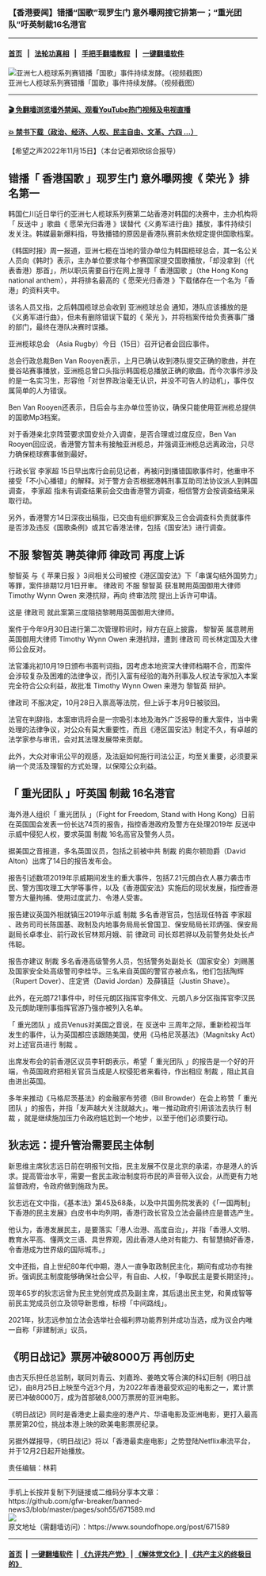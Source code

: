 ### 【香港要闻】错播“国歌”现罗生门 意外曝网搜它排第一；“重光团队”吁英制裁16名港官
------------------------

#### [首页](https://github.com/gfw-breaker/banned-news3/blob/master/README.md) &nbsp;&nbsp;|&nbsp;&nbsp; [法轮功真相](https://github.com/begood0513/basic/blob/master/README.md)  &nbsp;&nbsp;|&nbsp;&nbsp; [手把手翻墙教程](https://github.com/gfw-breaker/guides/wiki)  &nbsp;&nbsp;|&nbsp;&nbsp; [一键翻墙软件](https://github.com/gfw-breaker/nogfw/blob/master/README.md)  



<div><img alt="亚洲七人榄球系列赛错播「国歌」事件持续发酵。（视频截图）" src="https://img.soundofhope.org/2022-11/rong-1668536589316.jpg"/>
<br/><figcaption class="caption">
 亚洲七人榄球系列赛错播「国歌」事件持续发酵。（视频截图）
</figcaption></div><hr/>

#### [ 🎬  免翻墙浏览墙外禁闻、观看YouTube热门视频及电视直播](https://github.com/gfw-breaker/HelloWorld)

#### [ 💥  禁书下载（政治、经济、人权、民主自由、文革、六四 ...）](https://github.com/gfw-breaker/books/blob/master/README.md)

<div><div class="Content__Wrapper sc-1bvya0-0 elmmKw article_body" itemprop="articleBody">
 <div id="post_place_1">
 </div>
 <p class="meta-top">
  <span class="meta">
   【希望之声2022年11月15日】（本台记者郑欣综合报导）
  </span>
 </p>
 <h2>
  <strong>
   错播「
   <ok href="/term/788781">
    香港国歌
   </ok>
   」现罗生门 意外曝网搜《
   <ok href="/term/709148">
    荣光
   </ok>
   》排名第一
  </strong>
 </h2>
 <p>
  韩国仁川近日举行的亚洲七人榄球系列赛第二站香港对韩国的决赛中，主办机构将「
  <ok href="/term/1010">
   反送中
  </ok>
  」歌曲《
  <ok href="/term/147948">
   愿荣光归香港
  </ok>
  》误替代《义勇军进行曲》播放，事件持续引发关注。韩媒最新爆料指，导致播错的原因是香港队赛前未依规定提供国歌档案。
 </p>
 <p>
  《韩国时报》周一报道，亚洲七榄在当地的营办单位为韩国榄球总会，其一名公关人员向《韩时》表示，主办单位要求每个参赛国家提交国歌播放，「却没拿到（代表香港）那首」，所以职员需要自行在网上搜寻「
  <ok href="/term/788781">
   香港国歌
  </ok>
  」（the Hong Kong national anthem），并将排名最高的《
  <ok href="/term/147948">
   愿荣光归香港
  </ok>
  》下载储存在一个名为「香港」的资料夹中。
 </p>
 <p>
  该名人员又指，之后韩国榄球总会收到
  <ok href="/term/807783">
   亚洲榄球总会
  </ok>
  通知，港队应该播放的是《义勇军进行曲》，但未有删除错误下载的《
  <ok href="/term/709148">
   荣光
  </ok>
  》，并将档案传给负责赛事广播的部门，最终在港队决赛时误播。
 </p>
 <p>
  <ok href="/term/807783">
   亚洲榄球总会
  </ok>
  （Asia Rugby）今日（15日）召开记者会回应事件。
 </p>
 <p>
  总会行政总裁Ben Van Rooyen表示，上月已确认收到港队提交正确的歌曲，并在曼谷站赛事播放，亚洲榄总曾口头指示韩国榄总播放正确的歌曲。而今次事件涉及的是一名实习生，形容他「对世界政治毫无认识，并没不可告人的动机」，事件仅属简单的人为错误。
 </p>
 <p>
  Ben Van Rooyen还表示，日后会与主办单位签协议，确保只能使用亚洲榄总提供的国歌Mp3档案。
 </p>
 <p>
  对于香港亲北京阵营要求国安处介入调查，是否合理或过度反应，Ben Van Rooyen回应说，香港警方暂未有接触亚洲榄总，并强调亚洲榄总远离政治，只尽力确保榄球赛事做到最好。
 </p>
 <p>
  行政长官
  <ok href="/term/100347">
   李家超
  </ok>
  15日早出席行会前见记者，再被问到播错国歌事件时，他重申不接受「不小心播错」的解释。对于警方会否根据港韩刑事互助司法协议派人到韩国调查，
  <ok href="/term/100347">
   李家超
  </ok>
  指未有调查结果前会交由香港警方调查，相信警方会按调查结果采取行动。
 </p>
 <p>
  另外，香港警方14日深夜出稿指，已交由有组织罪案及三合会调查科负责就事件是否涉及违反《国歌条例》或其它香港法律，包括《国安法》进行调查。
 </p>
 <h2>
  <strong>
   不服
   <ok href="/term/144108">
    黎智英
   </ok>
   聘英律师
   <ok href="/term/122576">
    律政司
   </ok>
   再度上诉
  </strong>
 </h2>
 <p>
  <ok href="/term/144108">
   黎智英
  </ok>
  与《
  <ok href="/term/12511">
   苹果日报
  </ok>
  》3间相关公司被控《港区国安法》下「串谋勾结外国势力」等罪，案件排期12月1日开审。
  <ok href="/term/122576">
   律政司
  </ok>
  不服
  <ok href="/term/144108">
   黎智英
  </ok>
  获准聘用英国御用大律师
  <ok href="/term/805542">
   Timothy Wynn Owen
  </ok>
  来港抗辩，再向
  <ok href="/term/17774">
   终审法院
  </ok>
  提出上诉许可申请。
 </p>
 <p>
  这是
  <ok href="/term/122576">
   律政司
  </ok>
  就此案第三度阻挠黎聘用英国御用大律师。
 </p>
 <p>
  案件于今年9月30日进行第二次管理聆讯时，辩方在庭上披露，
  <ok href="/term/144108">
   黎智英
  </ok>
  属意聘用英国御用大律师
  <ok href="/term/805542">
   Timothy Wynn Owen
  </ok>
  来港抗辩，遭到
  <ok href="/term/122576">
   律政司
  </ok>
  司长林定国及大律师公会反对。
 </p>
 <p>
  法官潘兆初10月19日颁布书面判词指，因考虑本地资深大律师档期不合，而案件会涉较复杂及困难的法律争议，而引入富有经验的海外刑事及人权法专家加入本案完全符合公众利益，故批准
  <ok href="/term/805542">
   Timothy Wynn Owen
  </ok>
  来港为
  <ok href="/term/144108">
   黎智英
  </ok>
  辩护。
 </p>
 <p>
  <ok href="/term/122576">
   律政司
  </ok>
  不服决定，10月28日入禀高等法院，但上诉于本月9日被驳回。
 </p>
 <p>
  法官在判辞指，本案审讯将会是一宗吸引本地及海外广泛报导的重大案件，当中需处理的法律争议，对公众有莫大重要性，而且《港区国安法》制定不久，有卓越的法学家参与审讯，会对其法理发展带来贡献。
 </p>
 <p>
  此外，大众对审讯公平的观感，及法庭如何施行司法公正，均至关重要，必须要采纳一个灵活及理智的方式处理，以保障公众利益。
 </p>
 <h2>
  <strong>
   「
   <ok href="/term/807786">
    重光团队
   </ok>
   」吁英国
   <ok href="/term/8213">
    制裁
   </ok>
   16名港官
  </strong>
 </h2>
 <p>
  海外港人组织「
  <ok href="/term/807786">
   重光团队
  </ok>
  」（Fight for Freedom, Stand with Hong Kong）日前在英国国会发表一份长达74页的报告，指控香港政府及警方在处理2019年
  <ok href="/term/1010">
   反送中
  </ok>
  示威中侵犯人权，要求英国
  <ok href="/term/8213">
   制裁
  </ok>
  16名高官及警务人员。
 </p>
 <p>
  据美国之音报道，多名英国议员，包括之前被中共
  <ok href="/term/8213">
   制裁
  </ok>
  的奥尔顿勋爵（David Alton）出席了14日的报告发布会。
 </p>
 <p>
  报告引述数项2019年示威期间发生的重大事件，包括7.21元朗白衣人暴力袭击市民、警方围攻理工大学等事件，以及《香港国安法》实施后的现状发展，指控香港警方大量拘捕、使用过度武力、令港人受害。
 </p>
 <p>
  报告建议英国外相就镇压2019年示威
  <ok href="/term/8213">
   制裁
  </ok>
  多名香港官员，包括现任特首
  <ok href="/term/100347">
   李家超
  </ok>
  、政务司司长陈国基、政制及内地事务局局长曾国卫、保安局局长邓炳强、保安局副局长卓孝业、前行政长官林郑月娥、前
  <ok href="/term/122576">
   律政司
  </ok>
  司长郑若骅以及前警务处处长卢伟聪。
 </p>
 <p>
  报告亦建议
  <ok href="/term/8213">
   制裁
  </ok>
  多名香港高级警务人员，包括警务处副处长（国家安全）刘赐蕙及国家安全处高级警司李桂华。三名来自英国的警官亦被点名，他们包括陶辉（Rupert Dover）、庄定贤（David Jordan）及薛镇廷（Justin Shave）。
 </p>
 <p>
  此外，在元朗721事件中，时任元朗区指挥官李伟文、元朗八乡分区指挥官李汉民及元朗助理刑事指挥官游乃强亦被列入名单。
 </p>
 <p>
  「
  <ok href="/term/807786">
   重光团队
  </ok>
  」成员Venus对美国之音说，在
  <ok href="/term/1010">
   反送中
  </ok>
  三周年之际，重新检视当年发生的事件，认为英国都应该跟随美国，使用《马格尼茨基法》（Magnitsky Act）对上述官员进行
  <ok href="/term/8213">
   制裁
  </ok>
  。
 </p>
 <p>
  出席发布会的前香港区议员李轩朗表示，希望「
  <ok href="/term/807786">
   重光团队
  </ok>
  」的报告是一个好的开端，令英国政府把相关官员当成是人权侵犯者来看待，作出相应
  <ok href="/term/8213">
   制裁
  </ok>
  ，阻止其自由进出英国。
 </p>
 <p>
  多年来推动《马格尼茨基法》的金融家布劳德（Bill Browder）在会上称赞「
  <ok href="/term/807786">
   重光团队
  </ok>
  」的报告，并指「发声越大关注就越大」。唯一推动政府引用该法去执行
  <ok href="/term/8213">
   制裁
  </ok>
  ，就是继续施加压力令政府尴尬到一个地步，以至于他们必须要行动。
 </p>
 <h2>
  <strong>
   狄志远：提升管治需要民主体制
  </strong>
 </h2>
 <p>
  新思维主席狄志远日前在明报刊文指，民主发展不仅是北京的承诺，亦是港人的诉求。提高管治水平，需要一套民主政治制度将市民的声音带入议会，从而更有力地监督政府，令政府做到施政为民。
 </p>
 <p>
  狄志远在文中指，《基本法》第45及68条，以及中共国务院发表的《「一国两制」下香港的民主发展》白皮书中均列明，香港行政长官及立法会最终应是普选产生。
 </p>
 <p>
  他认为，香港发展民主，是要落实「港人治港、高度自治」，并指「香港人文明、教育水平高、懂两文三语、具世界观，因此香港人绝对有能力、有智慧搞好香港，令香港成为世界级的国际城市。」
 </p>
 <p>
  文中还指，自上世纪80年代中期，港人一直争取政制民主化，期间有成功亦有挫折。强调民主制度能够确保社会公平，有自由、人权，「争取民主是要长期坚持」。
 </p>
 <p>
  现年65岁的狄志远曾为民主党创党成员及副主席，其后退出民主党，和黄成智等前民主党成员创立及领导新思维，标榜「中间路线」。
 </p>
 <p>
  2021年，狄志远参加立法会选举社会福利界功能界别并成功当选，成为议会内唯一自称「非建制派」议员。
 </p>
 <h2>
  <strong>
   《明日战记》票房冲破8000万 再创历史
  </strong>
 </h2>
 <p>
  由古天乐担任总监制，联同刘青云、刘嘉玲、姜皓文等合演的科幻巨制《明日战记》，由8月25日上映至今近3个月，为2022年香港最受欢迎的电影之一，累计票房已冲破8000万，成为首部破8,000万票房的亚洲电影。
 </p>
 <p>
  《明日战记》同时是香港史上最卖座的港产片、华语电影及亚洲电影，更打入最高票房第20位，挑战本港上映的欧美电影票房纪录。
 </p>
 <p>
  另据外媒报导，《明日战记》将以「香港最卖座电影」之势登陆Netflix串流平台，并于12月2日起开始播放。
 </p>
 <p class="meta-btm">
  责任编辑：林莉
 </p>
</div>
</div>
<hr/>
手机上长按并复制下列链接或二维码分享本文章：<br/>
https://github.com/gfw-breaker/banned-news3/blob/master/pages/soh55/671589.md <br/>
<a href='https://github.com/gfw-breaker/banned-news3/blob/master/pages/soh55/671589.md'><img src='https://github.com/gfw-breaker/banned-news3/blob/master/pages/soh55/671589.md.png'/></a> <br/>
原文地址（需翻墙访问）：https://www.soundofhope.org/post/671589


------------------------
#### [首页](https://github.com/gfw-breaker/banned-news3/blob/master/README.md) &nbsp;|&nbsp; [一键翻墙软件](https://github.com/gfw-breaker/nogfw/blob/master/README.md) &nbsp;| [《九评共产党》](https://github.com/gfw-breaker/9ping.md/blob/master/README.md#九评之一评共产党是什么) | [《解体党文化》](https://github.com/gfw-breaker/jtdwh.md/blob/master/README.md) | [《共产主义的终极目的》](https://github.com/gfw-breaker/gczydzjmd.md/blob/master/README.md)


<img src='http://gfw-breaker.win/banned-news3/pages/soh55/671589.md' width='0px' height='0px'/>